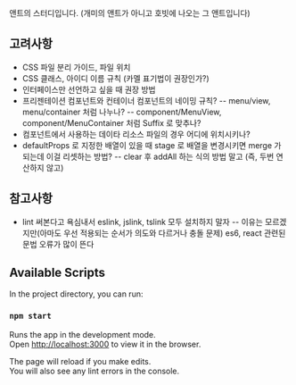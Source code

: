앤트의 스터디입니다. 
(개미의 앤트가 아니고 호빗에 나오는 그 앤트입니다)

## 고려사항

- CSS 파일 분리 가이드, 파일 위치
- CSS 클래스, 아이디 이름 규칙 (카멜 표기법이 권장인가?)
- 인터페이스만 선언하고 싶을 때 권장 방법
- 프리젠테이션 컴포넌트와 컨테이너 컴포넌트의 네이밍 규칙?
-- menu/view, menu/container 처럼 나누나?
-- component/MenuView, component/MenuContainer 처럼 Suffix 로 맞추나?
- 컴포넌트에서 사용하는 데이타 리소스 파일의 경우 어디에 위치시키나?
- defaultProps 로 지정한 배열이 있을 때 stage 로 배열을 변경시키면 merge 가 되는데 이걸 리셋하는 방법?
-- clear 후 addAll 하는 식의 방법 말고 (즉, 두번 연산하지 않고)

## 참고사항

- lint 써본다고 욕심내서 eslink, jslink, tslink 모두 설치하지 말자
-- 이유는 모르겠지만(아마도 우선 적용되는 순서가 의도와 다르거나 충돌 문제) es6, react 관련된 문법 오류가 많이 뜬다

## Available Scripts

In the project directory, you can run:

### `npm start`

Runs the app in the development mode.<br />
Open [http://localhost:3000](http://localhost:3000) to view it in the browser.

The page will reload if you make edits.<br />
You will also see any lint errors in the console.

